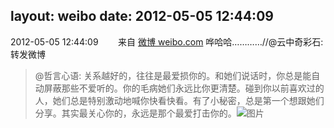 layout: weibo
date: 2012-05-05 12:44:09
---
2012-05-05 12:44:09  &nbsp;&nbsp;&nbsp;&nbsp;&nbsp;&nbsp; 来自 <a href="http://weibo.com/" rel="nofollow">微博 weibo.com</a>
哗哈哈…………//@云中奇彩石: 转发微博
>  @哲言心语: 关系越好的，往往是最爱损你的。和她们说话时，你总是能自动屏蔽那些不爱听的。你的毛病她们永远比你更清楚。碰到你以前喜欢过的人，她们总是特别激动地喊你快看快看。有了小秘密，总是第一个想跟她们分享。其实最关心你的，永远是那个最爱打击你的。 ​​​
>  ![图片](https://ww4.sinaimg.cn/large/59c50bd7jw1dsnavvtui1j.jpg)
